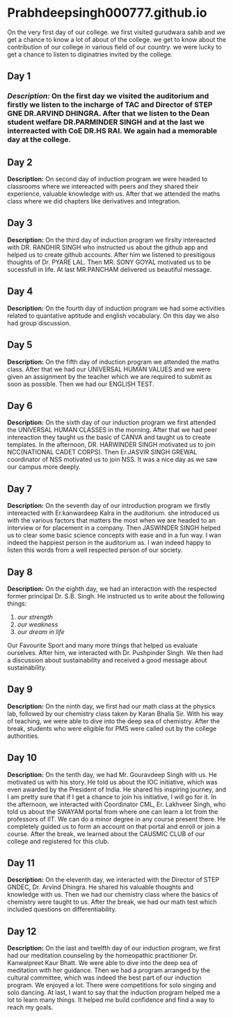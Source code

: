 # Prabhdeepsingh000777.github.io
On the very first day of our college. we first visited gurudwara sahib and we get a chance to know a lot of about of the college. we get to know about the contribution of our college in various field of our country. we were lucky to get a chance to listen to diginatries invited by the college.

## Day 1
### *Description:* On the first day we visited the auditorium and firstly we listen to the incharge of TAC and Director of STEP GNE DR.ARVIND DHINGRA. After that we listen to the Dean student welfare DR.PARMINDER SINGH and at the last we interreacted with CoE DR.HS RAI. We again had a memorable day at the college.

## Day 2 
**Description:** On second day of induction program we were headed to classrooms where we intereacted with peers and they shared their experience, valuable knowledge with us. After that we attended the maths class where we did chapters like derivatives and integration. 

## Day 3 
**Description:** On the third day of induction program we firslty intereacted with DR. RANDHIR SINGH who instructed us about the github app and helped us to create github accounts. After him we listened to presitigous thoughts of Dr. PYARE LAL. Then MR. SONY GOYAL motivated us to be sucessfull in life. At last MR.PANCHAM delivered us beautiful message. 

## Day 4 
**Description:** On the fourth day of induction program we had some activities related to quantative aptitude and english vocabulary. On this day we also had group discussion. 

## Day 5 
**Description:** On the fifth day of induction program we attended the maths class. After that we had our UNIVERSAL HUMAN VALUES and we were given an assignment by the teacher which we are required to submit as soon as possible. Then we had our ENGLISH TEST. 

## Day 6  
**Description:** On the sixth day of our induction program we first attended the UNIVERSAL HUMAN CLASSES in the morning. After that we had peer intereaction they taught us the basic of CANVA and taught us to create templates. In the afternoon, DR. HARWINDER SINGH motivated us to join NCC(NATIONAL CADET CORPS). Then Er.JASVIR SINGH GREWAL coordinator of NSS motivated us to join NSS. It was a nice day as we saw our campus more deeply. 

## Day 7 
**Description:** On the seventh day of our introduction program we firstly intereacted with Er.kanwardeep Kalra in the auditorium. she introduced us with the various factors that matters the most when we are headed to an interview or for placement in a company. Then JASWINDER SINGH helped us to clear some basic science concepts with ease and in a fun way. I wan indeed the happiest person in the auditorium as. I wan indeed happy to listen this words from a well respected person of our society. 

## Day 8 
**Description:** On the eighth day, we had an interaction with the respected former principal Dr. S.B. Singh. He instructed us to write about the following things: 
1. *our strength*
2. *our weakness*
3. *our dream in life*
     
Our Favourite Sport and many more things that helped us evaluate ourselves. After him, we interacted with Dr. Pushpinder Singh. We then had a discussion about sustainability and received a good message about sustainability.

## Day 9 
**Description:** On the ninth day, we first had our math class at the physics lab, followed by our chemistry class taken by Karan Bhalla Sir. With his way of teaching, we were able to dive into the deep sea of chemistry. After the break, students who were eligible for PMS were called out by the college authorities.

## Day 10 
**Description:** On the tenth day, we had Mr. Gouravdeep Singh with us. He motivated us with his story. He told us about the IOC initiative, which was even awarded by the President of India. He shared his inspiring journey, and I am pretty sure that if I get a chance to join his initiative, I will go for it. In the afternoon, we interacted with Coordinator CML, Er. Lakhveer Singh, who told us about the SWAYAM portal from where one can learn a lot from the professors of IIT. We can do a minor degree in any course present there. He completely guided us to form an account on that portal and enroll or join a course. After the break, we learned about the CAUSMIC CLUB of our college and registered for this club.

## Day 11 
**Description:** On the eleventh day, we interacted with the Director of STEP GNDEC, Dr. Arvind Dhingra. He shared his valuable thoughts and knowledge with us. Then we had our chemistry class where the basics of chemistry were taught to us. After the break, we had our math test which included questions on differentiability.

## Day 12 
**Description:** On the last and twelfth day of our induction program, we first had our meditation counseling by the homeopathic practitioner Dr. Kanwalpreet Kaur Bhatt. We were able to dive into the deep sea of meditation with her guidance. Then we had a program arranged by the cultural committee, which was indeed the best part of our induction program. We enjoyed a lot. There were competitions for solo singing and solo dancing. At last, I want to say that the induction program helped me a lot to learn many things. It helped me build confidence and find a way to reach my goals.
